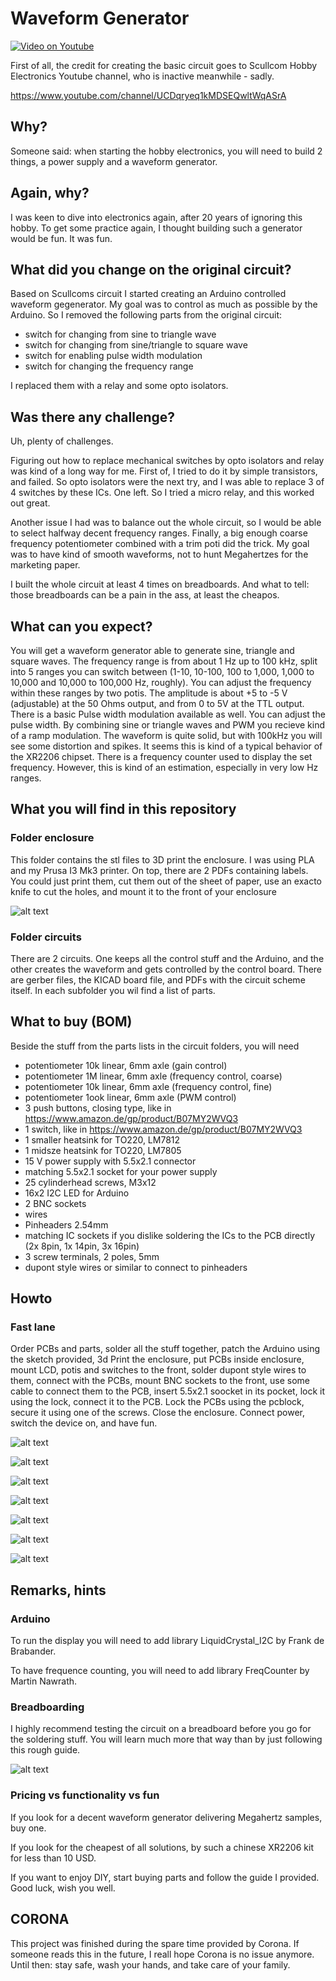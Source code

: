 # Waveform Generator

 
[![Video on Youtube](https://img.youtube.com/vi/MJ1rr9S12Lc/0.jpg)](https://www.youtube.com/watch?v=MJ1rr9S12Lc)


First of all, the credit for creating the basic circuit goes to Scullcom Hobby Electronics Youtube channel, who is inactive meanwhile - sadly.

https://www.youtube.com/channel/UCDqryeq1kMDSEQwltWqASrA

## Why?

Someone said: when starting the hobby electronics, you will need to build 2 things, a power supply and a waveform generator.

## Again, why?

I was keen to dive into electronics again, after 20 years of ignoring this hobby. To get some practice again, I thought building such a generator would be fun. It was fun. 

## What did you change on the original circuit?

Based on Scullcoms circuit I started creating an Arduino controlled waveform gegenerator. My goal was to control as much as possible by the Arduino. So I removed the following parts from the original circuit:

* switch for changing from sine to triangle wave
* switch for changing from sine/triangle to square wave
* switch for enabling pulse width modulation
* switch for changing the frequency range

I replaced them with a relay and some opto isolators.

## Was there any challenge?

Uh, plenty of challenges. 

Figuring out how to replace mechanical switches by opto isolators and relay was kind of a long way for me. First of, I tried to do it by simple transistors, and failed. So opto isolators were the next try, and I was able to replace 3 of 4 switches by these ICs. One left. So I tried a micro relay, and this worked out great.

Another issue I had was to balance out the whole circuit, so I would be able to select halfway decent frequency ranges. Finally, a big enough coarse frequency potentiometer combined with a trim poti did the trick. My goal was to have kind of smooth waveforms, not to hunt Megahertzes for the marketing paper. 

I built the whole circuit at least 4 times on breadboards. And what to tell: those breadboards can be a pain in the ass, at least the cheapos. 

## What can you expect?

You will get a waveform generator able to generate sine, triangle and square waves. The frequency range is from about 1 Hz up to 100 kHz, split into 5 ranges you can switch between (1-10, 10-100, 100 to 1,000, 1,000 to 10,000 and 10,000 to 100,000 Hz, roughly). You can adjust the frequency within these ranges by two potis. The amplitude is about +5 to -5 V (adjustable) at the 50 Ohms output, and from 0 to 5V at the TTL output. There is a basic Pulse width modulation available as well. You can adjust the pulse width. By combining sine or triangle waves and PWM you recieve kind of a ramp modulation. The waveform is quite solid, but with 100kHz you will see some distortion and spikes. It seems this is kind of a typical behavior of the XR2206 chipset. There is a frequency counter used to display the set frequency. However, this is kind of an estimation, especially in very low Hz ranges.

## What you will find in this repository

### Folder enclosure

This folder contains the stl files to 3D print the enclosure. I was using PLA and my Prusa I3 Mk3 printer. On top, there are 2 PDFs containing labels. You could just print them, cut them out of the sheet of paper, use an exacto knife to cut the holes, and mount it to the front of your enclosure

![alt text](https://github.com/pstimpel/waveformgenerator/raw/master/media/wvg.jpg "Enclosure in Fusion 360")


### Folder circuits

There are 2 circuits. One keeps all the control stuff and the Arduino, and the other creates the waveform and gets controlled by the control board. There are gerber files, the KICAD board file, and PDFs with the circuit scheme itself. In each subfolder you wil find a list of parts. 

## What to buy (BOM)

Beside the stuff from the parts lists in the circuit folders, you will need

* potentiometer 10k linear, 6mm axle (gain control)
* potentiometer 1M linear, 6mm axle (frequency control, coarse)
* potentiometer 10k linear, 6mm axle (frequency control, fine)
* potentiometer 1ook linear, 6mm axle (PWM control)
* 3 push buttons, closing type, like in https://www.amazon.de/gp/product/B07MY2WVQ3
* 1 switch, like in https://www.amazon.de/gp/product/B07MY2WVQ3
* 1 smaller heatsink for TO220, LM7812
* 1 midsze heatsink for TO220, LM7805
* 15 V power supply with 5.5x2.1 connector
* matching 5.5x2.1 socket for your power supply
* 25 cylinderhead screws, M3x12
* 16x2 I2C LED for Arduino
* 2 BNC sockets
* wires
* Pinheaders 2.54mm
* matching IC sockets if you dislike soldering the ICs to the PCB directly (2x 8pin, 1x 14pin, 3x 16pin)
* 3 screw terminals, 2 poles, 5mm 
* dupont style wires or similar to connect to pinheaders

## Howto

### Fast lane

Order PCBs and parts, solder all the stuff together, patch the Arduino using the sketch provided, 3d Print the enclosure, put PCBs inside enclosure, mount LCD, potis and switches to the front, solder dupont style wires to them, connect with the PCBs, mount BNC sockets to the front, use some cable to connect them to the PCB, insert 5.5x2.1 soocket in its pocket, lock it using the lock, connect it to the PCB. Lock the PCBs using the pcblock, secure it using one of the screws. Close the enclosure. Connect power, switch the device on, and have fun.

![alt text](https://github.com/pstimpel/waveformgenerator/raw/master/media/IMG_20200320_211039.jpg "Etching one of the PCBs")

![alt text](https://github.com/pstimpel/waveformgenerator/raw/master/media/IMG_20200320_211827.jpg "Final PCB")

![alt text](https://github.com/pstimpel/waveformgenerator/raw/master/media/IMG_20200321_164054.jpg "Does it work?")

![alt text](https://github.com/pstimpel/waveformgenerator/raw/master/media/IMG_20200325_190900.jpg "Put the stuff into the enclosure")

![alt text](https://github.com/pstimpel/waveformgenerator/raw/master/media/IMG_20200325_191428.jpg "Still working?")

![alt text](https://github.com/pstimpel/waveformgenerator/raw/master/media/IMG_20200325_191501.jpg "Some mayhem")

![alt text](https://github.com/pstimpel/waveformgenerator/raw/master/media/IMG_20200326_204721.jpg "Done!")

## Remarks, hints

### Arduino

To run the display you will need to add library LiquidCrystal_I2C by Frank de Brabander.

To have frequence counting, you will need to add library FreqCounter by Martin Nawrath.

### Breadboarding

I highly recommend testing the circuit on a breadboard before you go for the soldering stuff. You will learn much more that way than by just following this rough guide. 

![alt text](https://github.com/pstimpel/waveformgenerator/raw/master/media/IMG_20200220_083028.jpg "Half of the circuit")


### Pricing vs functionality vs fun

If you look for a decent waveform generator delivering Megahertz samples, buy one. 

If you look for the cheapest of all solutions, by such a chinese XR2206 kit for less than 10 USD.

If you want to enjoy DIY, start buying parts and follow the guide I provided. Good luck, wish you well.

## CORONA

This project was finished during the spare time provided by Corona. If someone reads this in the future, I reall hope Corona is no issue anymore. Until then: stay safe, wash your hands, and take care of your family.

